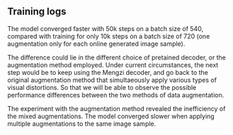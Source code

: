 ## Training logs

The model converged faster with 50k steps on a batch size of 540, compared with training for only 10k steps on a batch size of 720 (one augmentation only for each online generated image sample).

The difference could lie in the different choice of pretained decoder, or the augmentation method employed. Under current circumstances, the next step would be to keep using the Mengzi decoder, and go back to the original augmentation method that simultaeously apply various types of visual distortions. So that we will be able to observe the possible performance differences between the two methods of data augmentation.

The experiment with the augmentation method revealed the inefficiency of the mixed augmentations. The model converged slower when applying multiple augmentations to the same image sample.